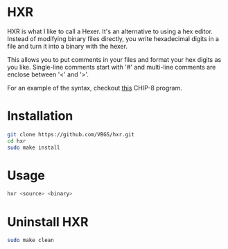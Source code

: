 # HXR
HXR is what I like to call a Hexer. It's an alternative to using a hex editor.
Instead of modifying binary files directly, you write hexadecimal digits in a file and turn it into a binary with the hexer.

This allows you to put comments in your files and format your hex digits as you like.
Single-line comments start with '#' and multi-line comments are enclose between '<' and '>'.

For an example of the syntax, checkout [this](https://github.com/VBGS/Tsss.../blob/main/creeper.hxr) CHIP-8 program.

# Installation
```sh
git clone https://github.com/VBGS/hxr.git
cd hxr
sudo make install
```

# Usage
```sh
hxr <source> <binary>
```

# Uninstall HXR
```sh
sudo make clean
```
